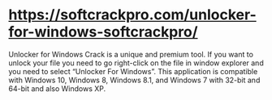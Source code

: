 # https://softcrackpro.com/unlocker-for-windows-softcrackpro/
Unlocker for Windows Crack is a unique and premium tool. If you want to unlock your file you need to go right-click on the file in window explorer and you need to select “Unlocker For Windows”. This application is compatible with Windows 10, Windows 8, Windows 8.1, and Windows 7 with 32-bit and 64-bit and also Windows XP.
